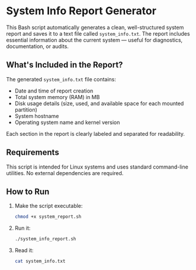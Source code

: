 # System Info Report Generator

This Bash script automatically generates a clean, well-structured system report and saves it to a text file called `system_info.txt`. 
The report includes essential information about the current system — useful for diagnostics, documentation, or audits.

## What's Included in the Report?

The generated `system_info.txt` file contains:

- Date and time of report creation
- Total system memory (RAM) in MB
- Disk usage details (size, used, and available space for each mounted partition)
- System hostname
- Operating system name and kernel version

Each section in the report is clearly labeled and separated for readability.

## Requirements

This script is intended for Linux systems and uses standard command-line utilities.
No external dependencies are required.

## How to Run

1. Make the script executable:
   ```bash
   chmod +x system_report.sh
2. Run it:
   ```bash
   ./system_info_report.sh
3. Read it:
   ```bash
   cat system_info.txt

